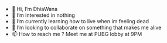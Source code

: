 - 👋 Hi, I’m DhiaWana
- 👀 I’m interested in nothing
- 🌱 I’m currently learning how to live when im feeling dead
- 💞️ I’m looking to collaborate on something that makes me alive
- 📫 How to reach me ? Meet me at PUBG lobby at 9PM

<!---
DiaWana11/DiaWana11 is a ✨ special ✨ repository because its `README.md` (this file) appears on your GitHub profile.
You can click the Preview link to take a look at your changes.
--->
